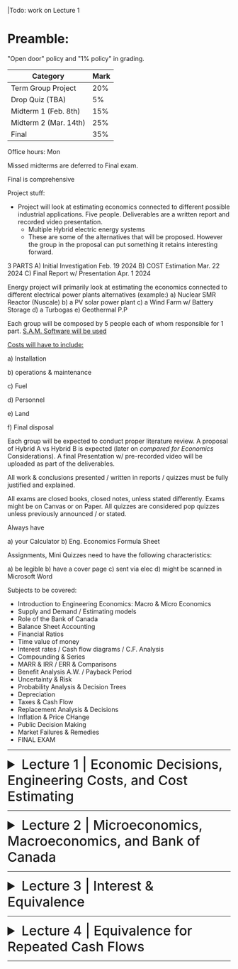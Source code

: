 |Todo: work on Lecture 1

# Preamble:

"Open door" policy and "1% policy" in grading.

| Category                     | Mark   |
|------------------------------|--------|
| Term Group Project           | 20%    |
| Drop Quiz (TBA)              | 5%     |
| Midterm 1 (Feb. 8th)         | 15%    |
| Midterm 2 (Mar. 14th)        | 25%    |
| Final                        | 35%    |

Office hours: Mon

Missed midterms are deferred to Final exam.

Final is comprehensive

Project stuff:

- Project will look at estimating economics connected to different possible industrial applications. Five people. Deliverables are a written report and recorded video presentation.
  - Multiple Hybrid electric energy systems
  - These are some of the alternatives that will be proposed. However the group in the proposal can put something it retains interesting forward.
 
3 PARTS
A) Initial Investigation Feb. 19 2024
B) COST Estimation Mar. 22 2024
C) Final Report w/ Presentation Apr. 1 2024

Energy project will primarily look at estimating the economics connected to different electrical power plants alternatives (example:)
a) Nuclear SMR Reactor (Nuscale)
b) a PV solar power plant
c) a Wind Farm w/ Battery Storage
d) a Turbogas
e) Geothermal P.P

Each group will be composed by 5 people each of whom responsible for 1 part. [S.A.M. Software will be used](https://sam.nrel.gov/)

<ins>Costs will have to include:</ins>

a) Installation

b) operations & maintenance

c) Fuel

d) Personnel

e) Land

f) Final disposal

Each group will be expected to conduct proper literature review. A proposal of Hybrid A vs Hybrid B is expected (later on *compared for Economics* Considerations). A final Presentation w/ pre-recorded video will be uploaded as part of the deliverables.

All work & conclusions presented / written in reports / quizzes must be fully justified and explained.

All exams are closed books, closed notes, unless stated differently. Exams might be on Canvas or on Paper. All quizzes are considered pop quizzes unless previously announced / or stated.

Always have

a) your Calculator
b) Eng. Economics Formula Sheet

Assignments, Mini Quizzes need to have the following characteristics:

a) be legible
b) have a cover page
c) sent via elec
d) might be scanned in Microsoft Word

Subjects to be covered:

- Introduction to Engineering Economics: Macro & Micro Economics
- Supply and Demand / Estimating models
- Role of the Bank of Canada
- Balance Sheet Accounting
- Financial Ratios
- Time value of money
- Interest rates / Cash flow diagrams / C.F. Analysis
- Compounding & Series
- MARR & IRR / ERR & Comparisons
- Benefit Analysis A.W. / Payback Period
- Uncertainty & Risk
- Probability Analysis & Decision Trees
- Depreciation
- Taxes & Cash Flow
- Replacement Analysis & Decisions
- Inflation & Price CHange
- Public Decision Making
- Market Failures & Remedies
- FINAL EXAM

---

<details>
  <summary style="font-size: 30px; font-weight: 500; cursor: pointer;">Lecture 1 | Economic Decisions, Engineering Costs, and Cost Estimating</summary>

# A Sea of Problems

Problems can be classified by levels of difficulty
- Simple (do not require much time or effort)
- Intermediate (primarily economic)
- Complex (mix of economic, political, and social/ethical)

# The Role of Engineering Economic Analysis

Engineering economic analysis is most suitable for intermediate problems and the economic aspects of complex problems. Such problems have the following characteristics:

1. The problem is *important* enough to justify serious thought and effort.
2. The problem can't be worked out in one's head-that is, a careful analysis *requires that we organize* the problem and all the various consequences.
3. The problem has economic aspects that are important in reaching a decision.

# The Decision-Making Process

![decision making](../static/EE_1_1.png)

## 1) Recognize the Problem - Once we are aware of the problem, we solve it as best we can

## 2) Define the goal or objective - The goal can be a grand, overall goal of a person or a firm, or it may be narrow and specific

## 3) Assemble Relevant Data - Obtaining information through market research or other data gathering is required. The time horizon of the problem (i.e. how long would it take to solve) must be assembled. A firm’s own accounting system is recognized as valuable data. Must also include financial consequences (costs and benefits):

- Market consequences
- Extra-market consequences
- Intangible consequences

## 4) Identify Feasible Alternatives
- Unless the best alternative is considered, the result will *always* be less than ideal
- Two types of alternatives are sometimes ignored:
  - Do-nothing” alternative
  - Unglamorous alternatives
- Ensure that all alternatives have been listed
- Impractical alternatives may lead to a better possibility

## 5) Select the Criteria for Determining the Best Alternative
- Define what we mean by “best” (i.e. term is variable and STC depending on problem)
- There must be at least one criterion, or a set of criteria, to evaluate which alternative is best
  - Ex. Maximum profit, minimize unemployment, create minimal disturbance to the environment, etc.

## 6) Construct a Model

The objective, relative data, feasible alternatives, and selection standards of the problem must be merged. In economic decision-making, this model is usually **mathematical.**

## 7) Predict the Outcomes for Each Alternative

To choose the best alternative, the outcomes for each alternative must be stated in a *comparable* way. 

The consequences of each alternative are usually evaluated in monetary terms, categorized by:

- Market consequences-where established market prices are available
- Extra-market consequences-no direct market prices, so priced indirectly
- Intangible consequences-valued by judgment, not monetary prices

In the short-term, costs and benefits can be considered to occur at the same time. A cash flow diagram is used to represent the timing of various costs and benefits. For longer-term problems, a common mistake is to assume that the current situation will be unchanged if the do-nothing alternative is chosen. *For example*, current profits may shrink or vanish as a result of the actions of competitors and the expectations of customers

## 8) Choose the Best Alternative

The right choice is the one that best meets the criteria after we have considered both the numerical and intangible consequences. Since intangible consequences are left out of the numerical calculations, they should be introduced into the decision-making at this point.

## 9) Audit the Results

An audit of the results is a comparison of what happened against the predictions.

Audits help *keep a project on track*, help *future estimates and assumptions*, and *provide an incentive* to give accurate estimates

# Ethics

Ethics can be described as **distinguishing right and wrong when making decisions**
- Establishing beliefs and moral obligations
- Defining values and fairness
- Determining duties and guidelines for conduct

Ethical decision-making requires:
- an understanding of the “context” of the problem,
- the possible choices, and
- the outcomes of each choice

## Ethical Dimensions in Decision-Making

In Canada, provincial and territorial associations of professional engineers are responsible for the regulation of the practice of engineering (Engineers Canada). For all engineers, difficulties arise when their actions are contrary to these written or internal codes.

## The Environment We Live In
The decision maker must ask who incurs the costs for the project and who receives the benefits. Ethical issues can be particularly difficult because there are often stakeholders with opposing viewpoints, and some of the data may be uncertain and hard to quantify.

(E.g., protecting the habitat of an endangered species versus flood-control projects that protect people, animals, and structures)

## Safety & Cost
Some of the most common and most difficult ethical dilemmas involve trade-offs between safety and cost. If a product is "too safe," it will be too expensive and it will not be used. And sometimes the cost is borne by one party and the risk by another. A balance must be struck between safety and cost.

## Emerging Issues and "Solutions"

Governments have prevented, limited, and exposed financial wrongdoing within corporations as a result of the latter breaching laws.

Globalization is an area of increasing importance within ethical considerations

## Importance of Ethics In Engineering and Engineering Economy

Mistakes can still be made even while acting ethically. The engineers' duty to speak out, within, and beyond their company is neccessary to protect the public.

# Engineering Decision Making for Current Costs
- If a decision is one where the results are known in a short period of time, it can be determined by:
  - Adding up costs and benefits between alternatives
  - Thereby, one can determine the best alternative

Example: (Tile for Plant Floor—fixed output)
- 1000 m<sup>2</sup>
- Tile A costs:
  - Purchase: $52/m<sup>2</sup>; Installation: $37,000
- Tile B costs:
  - Purchase: $63/m<sup>2</sup>; Installation: $28,000

Select Tile A to minimize cost for fixed output

![costs](../static/EE_1_2.png)

# Engineering Costs

## Fixed, Variable, Marginal, and Average Costs
- **Fixed**: Constant, unchanging costs
- **Variable**: Depends on the level of output or activity
- **Marginal**: Variable cost for one more unit
- **Average**: Total cost divided by the number of units
- **Break-even point**: The level of activity at which the total cost of providing the product, good, or service is equal to the revenue generated
- **Profit region**: Values of the variable x greater than the break-even point, where total revenue is greater than total costs
- **Loss region**: Values of the variable x less than the break-even point, where total cost is greater than total revenue

![costs](../static/EE_1_3.png)

### Problem
- A company operates a summer camp. The following cost data for a 12-week summer camp is as follows:
  - Charge per camper =$400/week
  - Variable cost per camper = $220/week
  - Fixed costs = $240,000 per summer season
  - Capacity per week = 200 campers

Determine the following:
- The total number of campers to breakeven for the season
- The profit if the camp is operated at 90% capacity
- The additional profit that can be made if a discount of $100 per week is given for another 10 campers

**a)** To break-even,

Total costs = Total revenue

240,000 + 220 (12)x = 400 (12)x

x = 240,000/ {(400 – 220)(12)} = 111 campers

**b)** 90% capacity

Number of campers = 0.90 (200) = 180

Profit = 180 (400) 12 – {240,000 + 180(12)(220) = $188,800

**c)** Additional profit = 10(12)(400 – 100) – 10(12)(220) = $9,600

- **Sunk Costs**
  - Money already spent due to a past decision
  - Should be disregarded in engineering economic analysis
- **Opportunity Costs**
  - The costs associated with a resource being used for an alternate task
  - Sometimes referred to as "forgone opportunity costs"
  - "An opportunity cost is the benefit that is forgone by engaging a business resource in a chosen activity instead of engaging that same resource in a forgone activity."
- **Recurring and Non-Recurring Costs**
  - Recurring: A cost that reoccurs at regular intervals
  - Non-recurring : One-of-a-kind cost recurring at irregular intervals
- **Incremental Costs**
  - Incremental: Cost differences between alternatives
- **Cash Costs versus Book Costs**
  - Cash costs: require a cash transaction out of one person’s pocket into the pocket of someone else
  - Book costs are recorded but are not transactions
    - Do not represent cash flows, thus are not included in engineering economic analysis
- **Life-Cycle Costs**
  - Designing products, goods, and services with a full and explicit recognition of the associated costs over their life cycles
  - Two key concepts:
    - The later a design change is made, the higher the cost
    - Decisions made early in the life cycle tend to “lock in” costs that will be incurred later

![life-cycle costs](../static/EE_1_4.png)

# Cost Estimating

**Types of Estimates**

- Rough Estimates
  - Quick/easy, high-level estimates where accuracy varies widely (accuracy of −30% to +60%)
- Budget Estimates
  - Used for budgeting projects where the accuracy is better than a rough estimate due to the extra effort used to make a determination (accuracy of −15% to +20%)
- Detailed Estimates
  - Estimates made from detailed designs using quantitative models and vendor quotes. High level of accuracy (accuracy of −3% to +5%)

**Difficulties in Estimation**

- One-of-a-Kind Estimates
  - First-run projects and projects that have never been done before
- Time and Effort Available
  - Human resources and time available for making estimates
 
## Estimating Models

- Per-Unit Model
  - Uses a per-unit factor (e.g., cost per square ft)
- Segmenting Model
  - “Divide and conquer” approach
  - Individual and component estimates are added together
- Cost Indexes
  - Historical change in costs as a ration relationship

![equations](../static/EE_1_5.png)

- Power-Sizing Model
  - Used to “scale up” or “scale down” known costs

![equations](../static/EE_1_6.png)

Where x is the power-sizing component
- x = 1.0 shows a linear power sizing component
- x < 1.0 shows the “economies” of scale
  - i.e., the more you buy, the cheaper per unit
- x > 1.0 shows a “diseconomies” of scale

- Triangulation
  - Approaching the estimate using different sources of data or different quantitative models to confirm the value initially calculated
- Improvement and the Learning Curve
  - A percentage or rate at which output is increased due to repetition
  
𝑇<sub>𝑁</sub> = 𝑇<sub>𝑖𝑛𝑖𝑡𝑖𝑎𝑙</sub> × 𝑁<sup>𝑏</sup>

- 𝑇<sub>𝑁</sub> = time required for Nth unit of production
- 𝑇<sub>𝑖𝑛𝑖𝑡𝑖𝑎𝑙</sub> = time required for the first unit of production
- 𝑁 = number of completed units
- 𝑏 = learning curve exponent

![equations](../static/EE_1_7.png)

• The Learning Curve: Problem
• In a complex assembly operation, it is found the learning curve rate is
70%. The standard time of 3 minutes per assembly is reached after the
110th unit.
• Calculate the time required for the very first unit.
• Calculate the time required for the 200th unit.

![solution](../static/EE_1_8.png)

## Estimating Benefits

Economic analysis often requires considering the benefits as well as the costs.

- Many of the same methods used to calculate costs can be used to calculate benefits
- Benefits are typically in the future, which sometimes makes them more difficult to estimate

# Cash Flow Diagrams
- Drawing a Cash Flow Diagram
- The Cash Flow Diagram (CFD) shows when all cash flows occur
- Look at Figure 1-7 and the $100 positive cash flow at the end of Period 2
- In a CFD, the end of Period N is always the same time as the beginning of Period N+1

![cashflowdiagram](../static/EE_1_9_1.png)

![cashflowdiagram](../static/EE_1_9_2.png)

## Categories of Cash Flow
- First cost: Expense of building or of buying and installing
- Operations and maintenance (O&M): Annual expense, such as electricity, labor, and minor repairs
- Salvage value: Receipt at project termination for sale or transfer of the equipment (can be a salvage cost)
- Revenues: Annual receipts due to sale of products or services
- Overhaul: Major capital expenditure that occurs during the life of the asset

</details>

---

<details>
  <summary style="font-size: 30px; font-weight: 500; cursor: pointer;">Lecture 2 | Microeconomics, Macroeconomics, and Bank of Canada</summary>

# Outline
- Differentiate between Microeconomics and Macroeconomics
- Learn the main principles of Microeconomics and Macroeconomics
- Understand the laws of supply and demand, price elasticity, utility theory
- Understand the role of Bank of Canada

# Macroeconomics vs. Microeconomics
| **MICROECONOMIC QUESTIONS** | **MACROECONOMIC QUESTIONS** |
|-------------------------|-------------------------|
| Go to business school or take a job? | How many people are employed in the economy as a whole? |
| What determines the salary offered by Citibank to John Smith, a new Columbia MBA? | What determines the overall salary levels paid to workers in a given year? |
| What determines the cost to a university or college of offering a new course? | What determines the overall level of prices in the economy as a whole? |
| What government policies should be adopted to make it easier for low-income students to attend college? | What government policies should be adopted to promote full employment and growth in the economy as a whole? |
| What determines whether Citibank opens a new office in Shanghai? | What determines the overall trade in goods, services and financial assets between the U.S. and the rest of the world? |

- Microeconomics focuses on how decisions are made by individuals and firms and the consequences of those decisions.
  - Example: How much it would cost for a university or college to offer a new course ─ the cost of the instructor’s salary, the classroom facilities, the class materials, and so on. Having determined the cost, the school can then decide whether or not to offer the course by weighing the costs and benefits.
- Macroeconomics examines the aggregate behavior of the economy (i.e. how the actions of all the individuals and firms in the economy interact to produce a particular level of economic performance as a whole).
  - Example: Overall level of prices in the economy (how high or how low they are relative to prices last year) rather than the price of a particular good or service.

## Microeconomics – Main Concepts
- Scarcity and rivalry
- Supply, demand and equilibrium
- Price elasticity
- Incentives and behaviors
- Utility theory
- Production theory
- Law of diminishing returns
- Law of increasing returns to scale
- Economic shortage and surplus
- Principle of comparative advantage
- Production possibilities
- Profit

## Individual Choice: The Core of Economics
- A resource is anything that can be used to produce something else.
  - Ex.: Land, labor, physical capital, human capital
- Resources are scarce—the quantity available isn’t large enough to satisfy all productive uses.
  - Ex.: Petroleum, lumber, intelligence
- Individual choice is the decision by an individual about what to do, which necessarily involves a decision about what not to do.
- Principles behind the individual choices include the following:
  - Resources are scarce.
  - The real cost of something is what you must give up to get it.
  - “How much?” is a decision at the margin.
  - People usually take advantage of opportunities to make themselves better off.

# Supply, Demand and Equilibrium
- The law of demand states that quantity purchased varies inversely with price. In other words, the higher the price, the lower the quantity demanded.
- The law of supply says that as the price of an item goes up, suppliers will attempt to maximize their profits by increasing the number of items for sale.
- Focuses on supply and demand as the driving forces behind the production, pricing, and consumption of goods and services.
- Consumers and producers of a good vary the price and quantity of the good traded between them until price hits an
- **equilibrium point**: total quantity of the goods demanded = total quantity of the goods supplied

![s&d](../static/EE_2_1_1.png)

![s&d](../static/EE_2_1_2.png)

![s&d](../static/EE_2_1_3.png)

## Price Elasticity of Demand
- An economic measure of the change in the quantity demanded or purchased of a product in relation to its price change.

Price Elasticity of Demand = % Change in Quantity Demanded / % Change in Price

- Price Elasticity of Demand < 1  => inelastic
  - e.g. oil, cigarettes
- Price Elasticity of Demand > 1  => elastic
  -  e.g. restaurant meals

![price elasticity demand](../static/EE_2_2_1.png)

## Price Elasticity of Supply
- An economic measure of the responsiveness to the supply of a good or service after a change in its market price. The supply of a good will increase when its price rises and will decrease when its price decreases.

Price Elasticity of Demand = % Change in Quantity Demanded / % Change in Price

- Price Elasticity of Supply < 1  => inelastic
- Price Elasticity of Supply > 1  => elastic

![price elasticity supply](../static/EE_2_2_2.png)

Incentives and Behaviors
• Focuses on situations that motivate individuals or firms to behave in a
certain way. Has two types:
• Positive incentives
• E.g., rewards and payments, social status, etc.
• Disincentives or negative incentive
• Fines and taxes
• Incentives could backfire.
• Paying people to donate blood.
• Fining people if they are late to pick up their children from day-care.


</details>

---

<details>
  <summary style="font-size: 30px; font-weight: 500; cursor: pointer;">Lecture 3 | Interest & Equivalence</summary>


</details>

---

<details>
  <summary style="font-size: 30px; font-weight: 500; cursor: pointer;">Lecture 4 | Equivalence for Repeated Cash Flows</summary>


</details>

---
